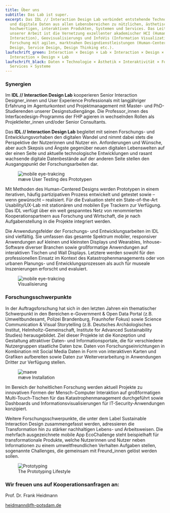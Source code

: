 ```yaml
---
title: Über uns
subtitle: Das Lab ist super.
excerpt: Das IDL // Interaction Design Lab verbindet entstehende Technologien
  und digitale Daten aus allen Lebensbereichen zu nützlichen, ästhetisch
  hochwertigen, interaktiven Produkten, Systemen und Services. Das Leitmotiv
  unserer Arbeit ist die Vernetzung exzellenter akademischer HCI (Human-Computer
  Interaction), Geovisualisierungs und InfoVis (Information Visualization)
  Forschung mit agilen, marktnahen Designdienstleistungen (Human-Centered
  Design, Service Design, Design Thinking etc.).
laufschrift_green: Interaction × Design × Lab × Interaction × Design × Lab ×
  Interaction × Design × Lab
laufschrift_black: Daten × Technologie × Ästhetik × Interaktivität × Forschung ×
  Services × Systeme
---
```


### Synergien
Im <strong>IDL // Interaction Design Lab</strong> kooperieren Senior Interaction Designer_innen und User Experience Professionals mit langjähriger Erfahrung im Agenturkontext und Projektmanagement mit Master- und PhD-Studierenden unserer Designstudiengänge. Die Professor_innen des Interfacedesign-Programms der FHP agieren in wechselnden Rollen als Projektleiter_innen und/oder Senior Consultants.

Das <strong>IDL // Interaction Design Lab</strong> begleitet mit seinen Forschungs- und Entwicklungsvorhaben den digitalen Wandel und nimmt dabei stets die Perspektive der Nutzerinnen und Nutzer ein. Anforderungen und Wünsche, aber auch Skepsis und Ängste gegenüber neuen digitalen Lebenswelten auf der einen Seite und aktuelle technologische Entwicklungen und rasant wachsende digitale Datenbestände auf der anderen Seite stellen den Ausgangspunkt der Forschungsarbeiten dar.


<figure>
  <img src="/images/eye-tracking-mobile.jpg" alt="mobile eye-trakcing">
  <figcaption>mæve User Testing des Prototypen</figcaption>
</figure>


Mit Methoden des Human-Centered Designs werden Prototypen in einem iterativen, häufig partizipativen Prozess entwickelt und getestet sowie – wenn gewünscht – realisiert. Für die Evaluation steht ein State-of-the-Art Usability/UX-Lab mit stationären und mobilen Eye Trackern zur Verfügung. Das IDL verfügt über ein weit gespanntes Netz von renommierten Kooperationspartnern aus Forschung und Wirtschaft, die je nach Aufgabenstellung in die Projekte integriert werden.

Die Anwendungsfelder der Forschungs- und Entwicklungsarbeiten im IDL sind vielfältig. Sie umfassen das gesamte Spektrum mobiler, responsiver Anwendungen auf kleinen und kleinsten Displays und Wearables, Inhouse-Software diverser Branchen sowie großformatige Anwendungen auf interaktiven Tischen und Wall Displays. Letztere werden sowohl für den professionellen Einsatz im Kontext des Katastrophenmanagements oder von urbanen Planungs- und Entwicklungsprozessen als auch für museale Inszenierungen erforscht und evaluiert.

<figure>
  <img src="/images/visualization_img.jpg" alt="mobile eye-trakcing">
  <figcaption>Visualisierung</figcaption>
</figure>


### Forschungs&shy;schwerpunkte

In der Auftragsforschung hat sich in den letzten Jahren ein thematischer Schwerpunkt in den Bereichen e-Government &amp; Open Data Portal (z.B. Umweltbundesamt, Polizei Brandenburg, Fraunhofer Fokus) sowie Science Communication &amp; Visual Storytelling (z.B. Deutsches Archäologisches Institut, Helmholtz-Gemeinschaft, Institute for Advanced Sustainability Studies) herausgebildet. Ziel dieser Projekte ist die Konzeption und Gestaltung attraktiver Daten- und Informationsportale, die für verschiedene Nutzergruppen staatliche Daten bzw. Daten von Forschungseinrichtungen in Kombination mit Social Media Daten in Form von interaktiven Karten und Grafiken aufbereiten sowie Daten zur Weiterverarbeitung in Anwendungen Dritter zur Verfügung stellen.

<figure>
  <img src="/images/maeve_installation_2-e1288790434777.jpg" alt="maeve">
  <figcaption> mæve Installation</figcaption>
</figure>


Im Bereich der hoheitlichen Forschung werden aktuell Projekte zu innovativen Formen der Mensch-Computer Interaktion auf großformatigen Multi-Touch-Tischen für das Katastrophenmanagement durchgeführt sowie Dashboards und Informationsvisualisierungen für IT-Security-Anwendungen konzipiert.

Weitere Forschungsschwerpunkte, die unter dem Label Sustainable Interaction Design zusammengefasst werden, adressieren die Transformation hin zu stärker nachhaltigen Lebens- und Arbeitsweisen. Die mehrfach ausgezeichnete mobile App EcoChallenge steht beispielhaft für transformationale Produkte, welche&nbsp;Nutzerinnen und Nutzer neben Informationen zu einem umweltfreundlichen Verhalten Aufgaben stellen, sogenannte Challenges, die gemeinsam mit Freund_innen gelöst werden sollen.

<figure class="center">
  <img src="/images/prototyping_lrg.jpg" alt="Prototyping">
  <figcaption>The Prototyping Lifestyle</figcaption>
</figure>

### Wir freuen uns auf Kooperationsanfragen an:
<div class="cta">
Prof. Dr. Frank Heidmann

<a href="mailto:heidmann@fh-potsdam.de">heidmann@fh-potsdam.de</a>
</div>